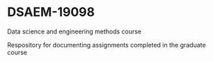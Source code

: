 # DSAEM-19098
Data science and engineering methods course

Respository for documenting assignments completed in the graduate course
